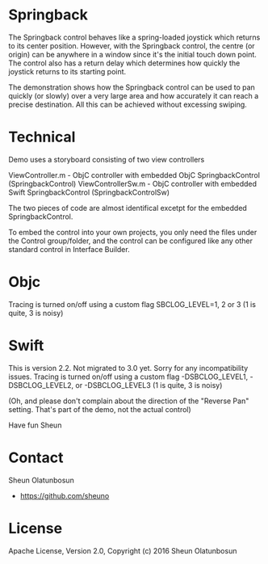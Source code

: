 # Springback

The Springback control behaves like a spring-loaded joystick which returns to its center position. However, with the Springback control, the centre (or origin) can be anywhere in a window since it's the initial touch down point. The control also has a return delay which determines how quickly the joystick returns to its starting point.

The demonstration shows how the Springback control can be used to pan quickly (or slowly) over a very large area and how accurately it can reach a precise destination. All this can be achieved without excessing swiping.

# Technical

Demo uses a storyboard consisting of two view controllers

ViewController.m - ObjC controller with embedded ObjC SpringbackControl (SpringbackControl)
ViewControllerSw.m - ObjC controller with embedded Swift SpringbackControl (SpringbackControlSw)

The two pieces of code are almost identifical excetpt for the embedded SpringbackControl.

To embed the control into your own projects, you only need the files under the Control group/folder, and the control can be configured like any other standard control in Interface Builder.

# Objc

Tracing is turned on/off using a custom flag SBCLOG_LEVEL=1, 2 or 3
(1 is quite, 3 is noisy)

# Swift

This is version 2.2. Not migrated to 3.0 yet. Sorry for any incompatibility issues.
Tracing is turned on/off using a custom flag -DSBCLOG_LEVEL1, -DSBCLOG_LEVEL2, or -DSBCLOG_LEVEL3
(1 is quite, 3 is noisy)


(Oh, and please don't complain about the direction of the "Reverse Pan" setting. That's part of the demo, not the actual control)

Have fun
Sheun

# Contact

Sheun Olatunbosun
- https://github.com/sheuno

# License

Apache License, Version 2.0, Copyright (c) 2016 Sheun Olatunbosun